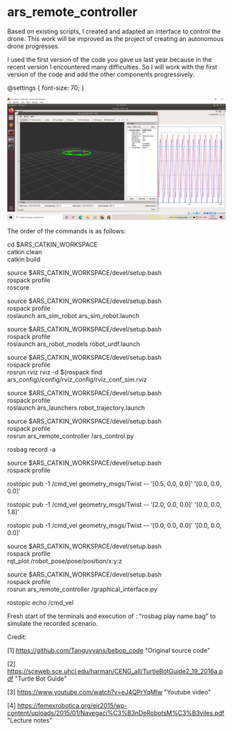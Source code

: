 # ars_remote_controller

Based on existing scripts, I created and adapted an interface to control the drone. This work will be improved as the project of creating an autonomous drone progresses. 

I used the first version of the code you gave us last year because in the recent version I encountered many difficulties. So I will work with the first version of the code and add the other components progressively. 


@settings {
  font-size: 70;
}

![alt text](https://github.com/Moado/Robotics-ROS/blob/main/Homework1/images/ars_3.PNG?raw=true)


The order of the commands is as follows:


cd $ARS_CATKIN_WORKSPACE <br />
catkin clean <br />
catkin build <br />

source $ARS_CATKIN_WORKSPACE/devel/setup.bash <br />
rospack profile <br />
roscore 


source $ARS_CATKIN_WORKSPACE/devel/setup.bash <br />
rospack profile <br />
roslaunch ars_sim_robot ars_sim_robot.launch 


source $ARS_CATKIN_WORKSPACE/devel/setup.bash <br />
rospack profile <br />
roslaunch ars_robot_models robot_urdf.launch               


source $ARS_CATKIN_WORKSPACE/devel/setup.bash <br />
rospack profile <br />
rosrun rviz rviz -d $(rospack find ars_config)/config/rviz_config/rviz_conf_sim.rviz


source $ARS_CATKIN_WORKSPACE/devel/setup.bash <br />
rospack profile <br />
roslaunch ars_launchers robot_trajectory.launch 


source $ARS_CATKIN_WORKSPACE/devel/setup.bash <br />
rospack profile <br />
rosrun ars_remote_controller /ars_control.py


rosbag record -a <br />


source $ARS_CATKIN_WORKSPACE/devel/setup.bash <br />
rospack profile

rostopic pub -1 /cmd_vel geometry_msgs/Twist -- '[0.5, 0.0, 0.0]' '[0.0, 0.0, 0.0]'

rostopic pub -1 /cmd_vel geometry_msgs/Twist -- '[2.0, 0.0, 0.0]' '[0.0, 0.0, 1.8]'

rostopic pub -1 /cmd_vel geometry_msgs/Twist -- '[0.0, 0.0, 0.0]' '[0.0, 0.0, 0.0]'


source $ARS_CATKIN_WORKSPACE/devel/setup.bash <br />
rospack profile <br />
rqt_plot /robot_pose/pose/position/x:y:z 



source $ARS_CATKIN_WORKSPACE/devel/setup.bash <br />
rospack profile <br />
rosrun ars_remote_controller /graphical_interface.py



rostopic echo /cmd_vel

Fresh start of the terminals and execution of : "rosbag play name.bag" to simulate the recorded scenario.


Credit: 

[1] https://github.com/Tanguyvans/bebop_code "Original source code"

[2] https://sceweb.sce.uhcl.edu/harman/CENG_all/TurtleBotGuide2_19_2016a.pdf "Turtle Bot Guide"

[3] https://www.youtube.com/watch?v=eJ4QPrYqMlw "Youtube video"

[4] https://femexrobotica.org/eir2015/wp-content/uploads/2015/01/Navegaci%C3%B3nDeRobotsM%C3%B3viles.pdf "Lecture notes"
